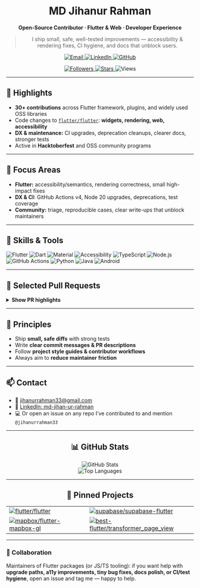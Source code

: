 <div align="center">

# MD Jihanur Rahman
**Open-Source Contributor · Flutter & Web · Developer Experience**

> I ship small, safe, well-tested improvements — accessibility & rendering fixes, CI hygiene, and docs that unblock users.

<!-- Contact -->
<p>
  <a href="mailto:jihanurrahman33@gmail.com">
    <img alt="Email" src="https://img.shields.io/badge/Email-jihanurrahman33%40gmail.com-0A0A0A?logo=gmail&logoColor=EA4335&style=for-the-badge">
  </a>
  <a href="https://www.linkedin.com/in/md-jihanur-rahman/">
    <img alt="LinkedIn" src="https://img.shields.io/badge/LinkedIn-md--jihan--ur--rahman-0A0A0A?logo=linkedin&logoColor=0A66C2&style=for-the-badge">
  </a>
  <a href="https://github.com/jihanurrahman33">
    <img alt="GitHub" src="https://img.shields.io/badge/GitHub-jihanurrahman33-0A0A0A?logo=github&logoColor=FFFFFF&style=for-the-badge">
  </a>
</p>

<!-- Compact Metrics -->
<p>
  <a href="https://github.com/jihanurrahman33?tab=followers">
    <img alt="Followers" src="https://img.shields.io/github/followers/jihanurrahman33?label=Followers&logo=github&logoColor=white&style=flat-square">
  </a>
  <a href="https://github.com/jihanurrahman33">
    <img alt="Stars" src="https://img.shields.io/github/stars/jihanurrahman33?affiliations=OWNER%2CCOLLABORATOR&label=Stars&logo=github&logoColor=white&style=flat-square">
  </a>
  <img alt="Views" src="https://komarev.com/ghpvc/?username=jihanurrahman33&label=Views&color=0b66c3&style=flat-square">
</p>

</div>

---

## 🚀 Highlights
- **30+ contributions** across Flutter framework, plugins, and widely used OSS libraries  
- Code changes to [`flutter/flutter`](https://github.com/flutter/flutter): **widgets, rendering, web, accessibility**  
- **DX & maintenance:** CI upgrades, deprecation cleanups, clearer docs, stronger tests  
- Active in **Hacktoberfest** and OSS community programs  

---

## 🔧 Focus Areas
- **Flutter:** accessibility/semantics, rendering correctness, small high-impact fixes  
- **DX & CI:** GitHub Actions v4, Node 20 upgrades, deprecations, test coverage  
- **Community:** triage, reproducible cases, clear write-ups that unblock maintainers  

---

## 🧰 Skills & Tools
<p>
  <img alt="Flutter" src="https://img.shields.io/badge/Flutter-0A0A0A?logo=flutter&logoColor=55C7F6&style=for-the-badge">
  <img alt="Dart" src="https://img.shields.io/badge/Dart-0A0A0A?logo=dart&logoColor=00B4AB&style=for-the-badge">
  <img alt="Material" src="https://img.shields.io/badge/Material%20Design-0A0A0A?logo=materialdesign&logoColor=white&style=for-the-badge">
  <img alt="Accessibility" src="https://img.shields.io/badge/Accessibility-0A0A0A?logo=accessibility&logoColor=white&style=for-the-badge">
  <img alt="TypeScript" src="https://img.shields.io/badge/TypeScript-0A0A0A?logo=typescript&logoColor=3178C6&style=for-the-badge">
  <img alt="Node.js" src="https://img.shields.io/badge/Node.js-0A0A0A?logo=node.js&logoColor=7FBF3A&style=for-the-badge">
  <img alt="GitHub Actions" src="https://img.shields.io/badge/GitHub%20Actions-0A0A0A?logo=githubactions&logoColor=white&style=for-the-badge">
  <img alt="Python" src="https://img.shields.io/badge/Python-0A0A0A?logo=python&logoColor=F7C33C&style=for-the-badge">
  <img alt="Java" src="https://img.shields.io/badge/Java-0A0A0A?logo=openjdk&logoColor=ED8B00&style=for-the-badge">
  <img alt="Android" src="https://img.shields.io/badge/Android-0A0A0A?logo=android&logoColor=3DDC84&style=for-the-badge">
</p>

---

## 📌 Selected Pull Requests
<details>
  <summary><b>Show PR highlights</b></summary>
  <br/>

  ### Flutter Framework
  - [Web: guard <code>showPerformanceOverlay</code> to prevent crashes](https://github.com/flutter/flutter/pull/174812)  
  - [Rendering: fix <code>PerformanceOverlay</code> bitmask checks + tests](https://github.com/flutter/flutter/pull/174814)  
  - [Widgets: add <code>semanticIndexOffset</code> to builder constructors](https://github.com/flutter/flutter/pull/174815)  
  - [Material TimePicker a11y: announce AM/PM state](https://github.com/flutter/flutter/pull/174816)  
  - [ListTile docs: clarify <code>tileColor</code> vs <code>selectedTileColor</code>](https://github.com/flutter/flutter/pull/174811)

  ### Ecosystem & Tooling
  - [FlutterCommunity plus_plugins — docs fixes](https://github.com/fluttercommunity/plus_plugins/pull/3657)  
  - [Supabase Flutter — docs update](https://github.com/supabase/supabase-flutter/pull/1218)  
  - [Sentry Dart — docs improvements](https://github.com/getsentry/sentry-dart/pull/3225)  
  - [Mapbox Flutter GL — bug fix](https://github.com/mapbox/flutter-mapbox-gl/pull/80)  
  - [transformer_page_view — bug fix](https://github.com/best-flutter/transformer_page_view/pull/47)  
  - [WireGuard Flutter plugin — code](https://github.com/kasio2005/wireguard_plugin/pull/1)  
  - [Google Pay Flutter plugin — docs](https://github.com/google-pay/flutter-plugin/pull/309)

  <sub>🔎 All PRs: https://github.com/pulls?q=is%3Apr+author%3Ajihanurrahman33</sub>
</details>

---

## 🧪 Principles
- Ship **small, safe diffs** with strong tests  
- Write **clear commit messages & PR descriptions**  
- Follow **project style guides & contributor workflows**  
- Always aim to **reduce maintainer friction**  

---

## 📫 Contact
- 📧 [jihanurrahman33@gmail.com](mailto:jihanurrahman33@gmail.com)  
- 🔗 [LinkedIn: md-jihan-ur-rahman](https://www.linkedin.com/in/md-jihanur-rahman/)  
- 💻 Or open an issue on any repo I’ve contributed to and mention `@jihanurrahman33`  

---

<div align="center">

## 📊 GitHub Stats

<img alt="GitHub Stats" src="https://github-readme-stats.vercel.app/api?username=jihanurrahman33&show_icons=true&theme=tokyonight&hide_border=true" />
<br/>
<img alt="Top Languages" src="https://github-readme-stats.vercel.app/api/top-langs/?username=jihanurrahman33&layout=compact&theme=tokyonight&hide_border=true" />

---

## 📌 Pinned Projects
<!-- 2x2 grid for better visual balance -->
<table>
  <tr>
    <td>
      <a href="https://github.com/flutter/flutter">
        <img alt="flutter/flutter" src="https://github-readme-stats.vercel.app/api/pin/?username=flutter&repo=flutter&theme=tokyonight&hide_border=true">
      </a>
    </td>
    <td>
      <a href="https://github.com/supabase/supabase-flutter">
        <img alt="supabase/supabase-flutter" src="https://github-readme-stats.vercel.app/api/pin/?username=supabase&repo=supabase-flutter&theme=tokyonight&hide_border=true">
      </a>
    </td>
  </tr>
  <tr>
    <td>
      <a href="https://github.com/mapbox/flutter-mapbox-gl">
        <img alt="mapbox/flutter-mapbox-gl" src="https://github-readme-stats.vercel.app/api/pin/?username=mapbox&repo=flutter-mapbox-gl&theme=tokyonight&hide_border=true">
      </a>
    </td>
    <td>
      <a href="https://github.com/best-flutter/transformer_page_view">
        <img alt="best-flutter/transformer_page_view" src="https://github-readme-stats.vercel.app/api/pin/?username=best-flutter&repo=transformer_page_view&theme=tokyonight&hide_border=true">
      </a>
    </td>
  </tr>
</table>

</div>

---

### 🤝 Collaboration
Maintainers of Flutter packages (or JS/TS tooling): if you want help with **upgrade paths, a11y improvements, tiny bug fixes, docs polish, or CI/test hygiene**, open an issue and tag me — happy to help.
